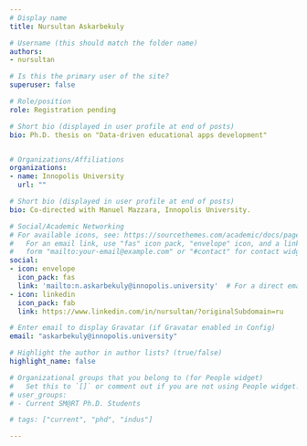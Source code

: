 ```yaml
---
# Display name
title: Nursultan Askarbekuly

# Username (this should match the folder name)
authors:
- nursultan

# Is this the primary user of the site?
superuser: false

# Role/position
role: Registration pending

# Short bio (displayed in user profile at end of posts)
bio: Ph.D. thesis on "Data-driven educational apps development"


# Organizations/Affiliations
organizations:
- name: Innopolis University
  url: ""

# Short bio (displayed in user profile at end of posts)
bio: Co-directed with Manuel Mazzara, Innopolis University.

# Social/Academic Networking
# For available icons, see: https://sourcethemes.com/academic/docs/page-builder/#icons
#   For an email link, use "fas" icon pack, "envelope" icon, and a link in the
#   form "mailto:your-email@example.com" or "#contact" for contact widget.
social:
- icon: envelope
  icon_pack: fas
  link: 'mailto:n.askarbekuly@innopolis.university'  # For a direct email link, use "mailto:test@example.org".
- icon: linkedin
  icon_pack: fab
  link: https://www.linkedin.com/in/nursultan/?originalSubdomain=ru

# Enter email to display Gravatar (if Gravatar enabled in Config)
email: "askarbekuly@innopolis.university"

# Highlight the author in author lists? (true/false)
highlight_name: false

# Organizational groups that you belong to (for People widget)
#   Set this to `[]` or comment out if you are not using People widget.
# user_groups:
# - Current SM@RT Ph.D. Students

# tags: ["current", "phd", "indus"]

---
```


